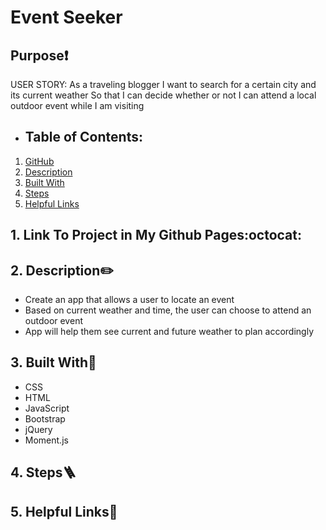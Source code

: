 # Event Seeker

## Purpose❗
USER STORY:
 As a traveling blogger
 I want to search for a certain city and its current weather
 So that I can decide whether or not I can attend a local outdoor event 
 while I am visiting

 *   ## Table of Contents:
1. [ GitHub ](#link-to-my-page)
2. [ Description ](#desc)
3. [ Built With ](#built-with)
4. [ Steps ](#steps)
5. [ Helpful Links ](#help)

 <a name="link-to-my-page"></a>
 ## 1. Link To Project in My Github Pages:octocat:

 <a name="desc"></a>
## 2. Description✏️
 * Create an app that allows a user to locate an event
 * Based on current weather and time, the user can choose to attend an outdoor event
 * App will help them see current and future weather to plan accordingly


<a name="built-with"></a>
## 3. Built With🔨
 * CSS
 * HTML
 * JavaScript
 * Bootstrap
 * jQuery
 * Moment.js

  <a name="steps"></a>
 ## 4. Steps:ladder:

 <a name="help"></a>
  ## 5. Helpful Links:link: